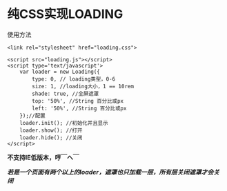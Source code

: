# 纯CSS实现LOADING

使用方法
```
<link rel="stylesheet" href="loading.css">

<script src="loading.js"></script>
<script type='text/javascript'>
    var loader = new Loading({
        type: 0, // loading类型，0-6
        size: 1, //loading大小，1 == 10rem
        shade: true, //全屏遮罩
        top: '50%', //String 百分比或px
        left: '50%', //String 百分比或px
    });//配置
    loader.init(); //初始化并且显示
    loader.show(); //打开
    loader.hide(); //关闭
</script>
```

**不支持IE低版本，哼￣へ￣**

***若是一个页面有两个以上的loader，遮罩也只加载一层，所有层关闭遮罩才会关闭***